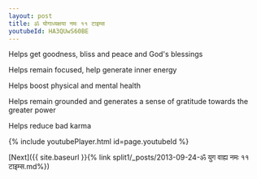 ```yaml
---
layout: post
title: ॐ योगाध्यक्षया नमः ११ टाइम्स
youtubeId: HA3QUwS60BE
---
```

 
 
Helps get goodness, bliss and peace and God's blessings
 
Helps remain focused, help generate inner energy 
 
Helps boost physical and mental health 
 
Helps remain grounded and generates a sense of gratitude towards the greater power 
 
Helps reduce bad karma
 
 
 
 


{% include youtubePlayer.html id=page.youtubeId %}
 
[Next]({{ site.baseurl }}{% link  split1/_posts/2013-09-24-ॐ युग वाह्य नमः ११ टाइम्स.md%})
 
